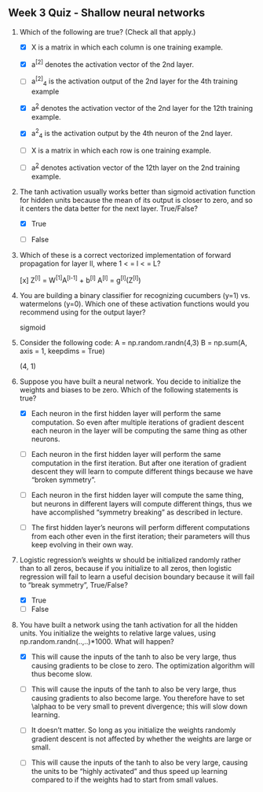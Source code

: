 ## Week 3 Quiz - Shallow neural networks

1) Which of the following are true? (Check all that apply.)

    -[x] X is a matrix in which each column is one training example.

    -[x] a<sup>[2]</sup> denotes the activation vector of the 2nd layer.

    -[ ] a<sup>[2]</sup><sub>4</sub> is the activation output of the 2nd layer for the 4th training example

    -[x] a<sup>[2](12)</sup> denotes the activation vector of the 2nd layer for the 12th training example.

    -[x] a<sup>2</sup><sub>4</sub> is the activation output by the 4th neuron of the 2nd layer.

    -[ ] X is a matrix in which each row is one training example.

    -[ ] a<sup>[2](12)</sup> denotes activation vector of the 12th layer on the 2nd training example.


2) The tanh activation usually works better than sigmoid activation function for hidden units because the mean of its output is closer to zero, and so it centers the data better for the next layer. True/False?

    -[x] True

    -[ ] False

3) Which of these is a correct vectorized implementation of forward propagation for layer ll, where 1 < = l < = L?

    [x] Z<sup>[l]</sup> = W<sup>[1]</sup>A<sup>[l-1]</sup> + b<sup>[l]</sup>
        A<sup>[l]</sup> = g<sup>[l]</sup>(Z<sup>[l]</sup>)
    
4) You are building a binary classifier for recognizing cucumbers (y=1) vs. watermelons (y=0). Which one of these activation functions would you recommend using for the output layer?

    sigmoid

5) Consider the following code:
A = np.random.randn(4,3)
B = np.sum(A, axis = 1, keepdims = True)

    (4, 1)

6) Suppose you have built a neural network. You decide to initialize the weights and biases to be zero. Which of the following statements is true?

    -[X] Each neuron in the first hidden layer will perform the same computation. So even after multiple iterations of  gradient descent each neuron in the layer will be computing the same thing as other neurons.

    -[ ] Each neuron in the first hidden layer will perform the same computation in the first iteration. But after one iteration of gradient descent they will learn to compute different things because we have “broken symmetry”.

    -[ ] Each neuron in the first hidden layer will compute the same thing, but neurons in different layers will compute different things, thus we have accomplished “symmetry breaking” as described in lecture.

    -[ ] The first hidden layer’s neurons will perform different computations from each other even in the first iteration; their parameters will thus keep evolving in their own way.

7) Logistic regression’s weights w should be initialized randomly rather than to all zeros, because if you initialize to all zeros, then logistic regression will fail to learn a useful decision boundary because it will fail to “break symmetry”, True/False?

    -[x] True
    -[ ] False

8) You have built a network using the tanh activation for all the hidden units. You initialize the weights to relative large values, using np.random.randn(..,..)*1000. What will happen?

    -[x] This will cause the inputs of the tanh to also be very large, thus causing gradients to be close to zero. The optimization algorithm will thus become slow.

    -[ ] This will cause the inputs of the tanh to also be very large, thus causing gradients to also become large. You therefore have to set \alphaα to be very small to prevent divergence; this will slow down learning.

    -[ ] It doesn’t matter. So long as you initialize the weights randomly gradient descent is not affected by whether the weights are large or small.

    -[ ] This will cause the inputs of the tanh to also be very large, causing the units to be “highly activated” and thus speed up learning compared to if the weights had to start from small values.






